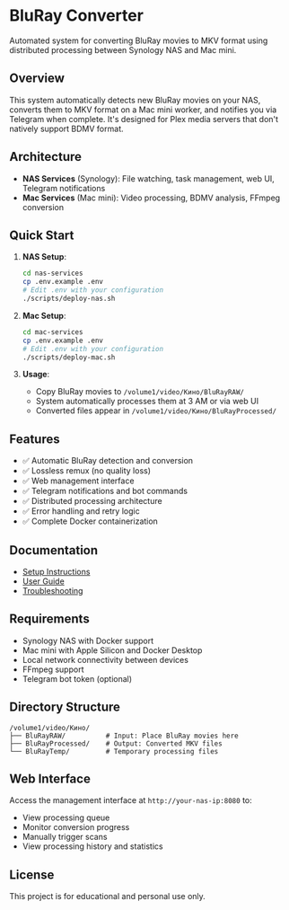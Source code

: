 # BluRay Converter

Automated system for converting BluRay movies to MKV format using distributed processing between Synology NAS and Mac mini.

## Overview

This system automatically detects new BluRay movies on your NAS, converts them to MKV format on a Mac mini worker, and notifies you via Telegram when complete. It's designed for Plex media servers that don't natively support BDMV format.

## Architecture

- **NAS Services** (Synology): File watching, task management, web UI, Telegram notifications
- **Mac Services** (Mac mini): Video processing, BDMV analysis, FFmpeg conversion

## Quick Start

1. **NAS Setup**:
   ```bash
   cd nas-services
   cp .env.example .env
   # Edit .env with your configuration
   ./scripts/deploy-nas.sh
   ```

2. **Mac Setup**:
   ```bash
   cd mac-services
   cp .env.example .env
   # Edit .env with your configuration
   ./scripts/deploy-mac.sh
   ```

3. **Usage**:
   - Copy BluRay movies to `/volume1/video/Кино/BluRayRAW/`
   - System automatically processes them at 3 AM or via web UI
   - Converted files appear in `/volume1/video/Кино/BluRayProcessed/`

## Features

- ✅ Automatic BluRay detection and conversion
- ✅ Lossless remux (no quality loss)
- ✅ Web management interface
- ✅ Telegram notifications and bot commands
- ✅ Distributed processing architecture
- ✅ Error handling and retry logic
- ✅ Complete Docker containerization

## Documentation

- [Setup Instructions](docs/SETUP.md)
- [User Guide](docs/USAGE.md)
- [Troubleshooting](docs/TROUBLESHOOTING.md)

## Requirements

- Synology NAS with Docker support
- Mac mini with Apple Silicon and Docker Desktop
- Local network connectivity between devices
- FFmpeg support
- Telegram bot token (optional)

## Directory Structure

```
/volume1/video/Кино/
├── BluRayRAW/          # Input: Place BluRay movies here
├── BluRayProcessed/    # Output: Converted MKV files
└── BluRayTemp/         # Temporary processing files
```

## Web Interface

Access the management interface at `http://your-nas-ip:8080` to:
- View processing queue
- Monitor conversion progress  
- Manually trigger scans
- View processing history and statistics

## License

This project is for educational and personal use only.